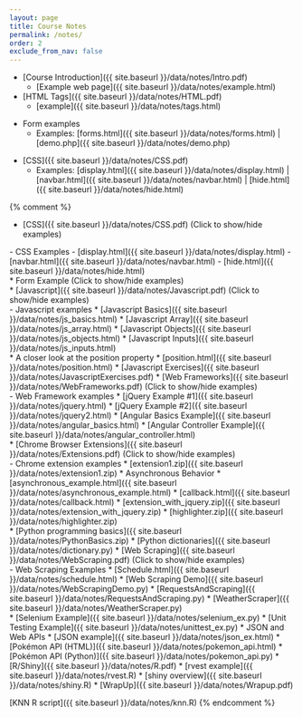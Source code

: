 ```yaml
---
layout: page
title: Course Notes 
permalink: /notes/
order: 2
exclude_from_nav: false
---
```


* [Course Introduction]({{ site.baseurl }}/data/notes/Intro.pdf)
    * [Example web page]({{ site.baseurl }}/data/notes/example.html)
* [HTML Tags]({{ site.baseurl }}/data/notes/HTML.pdf) 
    * [example]({{ site.baseurl }}/data/notes/tags.html)
- Form examples
    - Examples: [forms.html]({{ site.baseurl }}/data/notes/forms.html) |
    [demo.php]({{ site.baseurl }}/data/notes/demo.php)
* [CSS]({{ site.baseurl }}/data/notes/CSS.pdf) 
    - Examples:  [display.html]({{ site.baseurl }}/data/notes/display.html) |
[navbar.html]({{ site.baseurl }}/data/notes/navbar.html) |
[hide.html]({{ site.baseurl }}/data/notes/hide.html)

{% comment %}
* [CSS]({{ site.baseurl }}/data/notes/CSS.pdf) <a data-toggle="collapse" data-target="#css">(Click to show/hide examples)</a>
<div markdown="1" id = "css" class = "collapse" style = "margin:0px"> 
 - CSS Examples
    - [display.html]({{ site.baseurl }}/data/notes/display.html)
    - [navbar.html]({{ site.baseurl }}/data/notes/navbar.html)
    - [hide.html]({{ site.baseurl }}/data/notes/hide.html)
</div>
* Form Example <a data-toggle="collapse" data-target="#forms">(Click to show/hide examples)</a>
<div markdown="1" id = "forms" class = "collapse" style = "margin:0px">
</div>
* [Javascript]({{ site.baseurl }}/data/notes/Javascript.pdf) 
<a data-toggle="collapse" data-target="#js">(Click to show/hide examples)</a>
<div markdown="1" id = "js" class = "collapse" style = "margin:0px">
- Javascript examples
    * [Javascript Basics]({{ site.baseurl }}/data/notes/js_basics.html)
    * [Javascript Array]({{ site.baseurl }}/data/notes/js_array.html)
    * [Javascript Objects]({{ site.baseurl }}/data/notes/js_objects.html)
    * [Javascript Inputs]({{ site.baseurl }}/data/notes/js_inputs.html)
</div>
* A closer look at the position property 
    * [position.html]({{ site.baseurl }}/data/notes/position.html)
* [Javascript Exercises]({{ site.baseurl }}/data/notes/JavascriptExercises.pdf) 
* [Web Frameworks]({{ site.baseurl }}/data/notes/WebFrameworks.pdf) 
<a data-toggle="collapse" data-target="#frameworks">(Click to show/hide examples)</a>
<div markdown="1" id = "frameworks" class = "collapse" style = "margin:0px">
- Web Framework examples
    * [jQuery Example #1]({{ site.baseurl }}/data/notes/jquery.html)
    * [jQuery Example #2]({{ site.baseurl }}/data/notes/jquery2.html)
    * [Angular Basics Example]({{ site.baseurl }}/data/notes/angular_basics.html)
    * [Angular Controller Example]({{ site.baseurl }}/data/notes/angular_controller.html)
</div>
* [Chrome Browser Extensions]({{ site.baseurl }}/data/notes/Extensions.pdf) 
<a data-toggle="collapse" data-target="#scrape">(Click to show/hide examples)</a>
<div markdown="1" id = "scrape" class = "collapse" style = "margin:0px">
- Chrome extension examples 
   * [extension1.zip]({{ site.baseurl }}/data/notes/extension1.zip)
    * Asynchronous Behavior
        * [asynchronous_example.html]({{ site.baseurl }}/data/notes/asynchronous_example.html)
        * [callback.html]({{ site.baseurl }}/data/notes/callback.html)
    * [extension_with_jquery.zip]({{ site.baseurl }}/data/notes/extension_with_jquery.zip)
    * [highlighter.zip]({{ site.baseurl }}/data/notes/highlighter.zip)
</div>
* [Python programming basics]({{ site.baseurl }}/data/notes/PythonBasics.zip) 
    * [Python dictionaries]({{ site.baseurl }}/data/notes/dictionary.py) 
* [Web Scraping]({{ site.baseurl }}/data/notes/WebScraping.pdf)
<a data-toggle="collapse" data-target="#scraping">(Click to show/hide examples)</a>
<div markdown="1" id = "scraping" class = "collapse" style = "margin:0px">
- Web Scraping Examples
    * [Schedule.html]({{ site.baseurl }}/data/notes/schedule.html) 
    * [Web Scraping Demo]({{ site.baseurl }}/data/notes/WebScrapingDemo.py) 
    * [RequestsAndScraping]({{ site.baseurl }}/data/notes/RequestsAndScraping.py) 
    * [WeatherScraper]({{ site.baseurl }}/data/notes/WeatherScraper.py) 
</div>
* [Selenium Example]({{ site.baseurl }}/data/notes/selenium_ex.py) 
    * [Unit Testing Example]({{ site.baseurl }}/data/notes/unittest_ex.py) 
* JSON and Web APIs
    * [JSON example]({{ site.baseurl }}/data/notes/json_ex.html) 
    * [Pokémon API (HTML)]({{ site.baseurl }}/data/notes/pokemon_api.html) 
    * [Pokémon API (Python)]({{ site.baseurl }}/data/notes/pokemon_api.py) 
* [R/Shiny]({{ site.baseurl }}/data/notes/R.pdf) 
    * [rvest example]({{ site.baseurl }}/data/notes/rvest.R) 
    * [shiny overview]({{ site.baseurl }}/data/notes/shiny.R) 
* [WrapUp]({{ site.baseurl }}/data/notes/Wrapup.pdf) 
    

  [KNN R script]({{ site.baseurl }}/data/notes/knn.R)
{% endcomment %}
